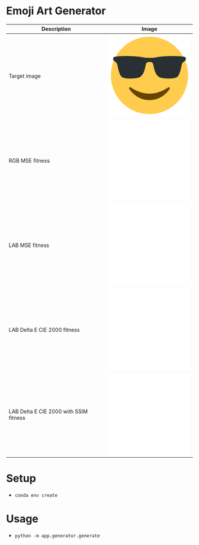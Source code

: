 # Emoji Art Generator

| Description | Image |
| ----------- | ----- |
| Target image | ![Target image](data/target_images/sunglasses.png) |
| RGB MSE fitness | ![Evolved emoji image](demo/rgb_mse.gif) |
| LAB MSE fitness | ![Evolved emoji image](demo/lab_mse.gif) |
| LAB Delta E CIE 2000 fitness | ![Evolved emoji image](demo/lab_delta_e.gif) |
| LAB Delta E CIE 2000 with SSIM fitness | ![Evolved emoji image](demo/lab_delta_e_ssim.gif) |

# Setup

* `conda env create`

# Usage

* `python -m app.generator.generate`
